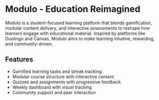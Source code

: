# Modulo - Education Reimagined
Modulo is a student-focused learning platform that blends gamification, modular content delivery, and interactive assessments to reshape how learners engage with educational material. Inspired by platforms like Duolingo and Canvas, Modulo aims to make learning intuitive, rewarding, and community-driven.

## Features
- Gamified learning tasks and streak tracking
- Modular course structure with interactive content
- Quizzes and assignments with progressive feedback
- Weekly dashboard with visual tracking
- Community support and peer interaction

